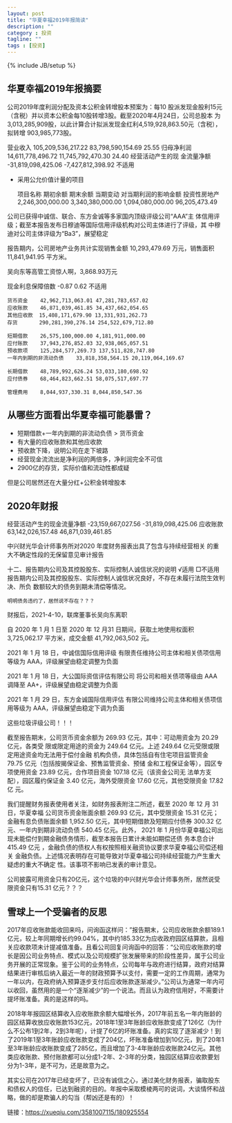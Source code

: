 ```yaml
---
layout: post
title: "华夏幸福2019年报简读"
description: ""
category : 投资
tagline: ""
tags : [投资]
---
```

{% include JB/setup %}

## 华夏幸福2019年报摘要

公司2019年度利润分配及资本公积金转增股本预案为：每10
股派发现金股利15元（含税）并以资本公积金每10股转增3股。截至2020年4月24日，公司总股本
为3,013,285,909股，以此计算合计拟派发现金红利4,519,928,863.50元（含税），拟转增
903,985,773股。


营业收入 105,209,536,217.22  83,798,590,154.69   25.55
归母净利润 14,611,778,496.72     11,745,792,470.30   24.40
经营活动产生的现
金流量净额 -31,819,098,425.06    -7,427,812,398.92   不适用

* 采用公允价值计量的项目

    项目名称 期初余额 期末余额 当期变动 对当期利润的影响金额
    投资性房地产 2,246,300,000.00 3,340,380,000.00 1,094,080,000.00 96,205,473.49

公司已获得中诚信、联合、东方金诚等多家国内顶级评级公司“AAA”主
体信用评级；截至本报告发布日穆迪等国际信用评级机构对公司主体进行了评级，其
中穆迪对公司主体评级为“Ba3”，展望稳定


报告期内，公司房地产业务共计实现销售金额 10,293,479.69 万元，销售面积
11,841,941.95 平方米。

吴向东等高管工资惊人啊，3,868.93万元

现金利息保障倍数 -0.87 0.62 不适用


    货币资金    42,962,713,063.01 47,281,783,657.02
    应收账款    46,871,039,461.85 34,437,662,054.65
    其他应收款  15,408,171,679.90 13,331,931,262.73
    存货       290,281,390,276.14 254,522,679,712.80

    短期借款    26,575,100,000.00 4,181,911,000.00
    应付账款    37,943,276,852.03 32,938,065,057.51
    预收款项    125,284,577,269.73 137,511,828,747.80
    一年内到期的非流动负债    33,818,358,564.15 20,119,064,169.67

    长期借款    48,789,992,626.24 53,033,180,698.92
    应付债券    68,464,823,662.51 58,075,517,697.77

    管理费用    8,044,937,330.31 8,044,850,547.36


## 从哪些方面看出华夏幸福可能暴雷？

* 短期借款+一年内到期的非流动负债 > 货币资金
* 有大量的应收账款和其他应收款
* 预收款下降，说明公司在走下坡路
* 经营现金流流出是净利润的两倍多，净利润完全不可信
* 2900亿的存货，实际价值和流动性都成疑

但是公司居然还在大量分红+公积金转增股本

## 2020年财报
经营活动产生的现金流量净额 -23,159,667,027.56  -31,819,098,425.06
应收账款 63,142,026,157.48   46,871,039,461.85


中兴财光华会计师事务所对2020 年度财务报表出具了包含与持续经营相关
的重大不确定性段的无保留意见审计报告

十二、报告期内公司及其控股股东、实际控制人诚信状况的说明
√适用 □不适用
报告期内公司及其控股股东、实际控制人诚信状况良好，不存在未履行法院生效判决、所负
数额较大的债务到期未清偿等情况。

    明明债务违约了，居然说不存在？？？

财报后，2021-4-10，联席董事长吴向东离职

自 2020 年 1 月 1 日至 2020 年 12 月31 日期间，获取土地使用权面积 3,725,062.17 平方米，成交金额
41,792,063,502 元。


2021 年 1 月 18 日，中诚信国际信用评级
有限责任维持公司主体和相关债项信用等级为 AAA，评级展望由稳定调整为负面

2021 年 1 月 18 日，大公国际资信评估有限公司
将公司和相关债项等级由 AAA 调降至 AA+，评级展望由稳定调整为负面

2021 年 1 月 29 日，东方金诚国际信用评估
有限公司维持公司主体和相关债项信用等级为 AAA，评级展望由稳定下调为负面

这些垃圾评级公司！！！


截至报告期末，公司货币资金余额为 269.93 亿元，其中：可动用资金为 20.29 亿元，各类受
限或限定用途的资金为 249.64 亿元。上述 249.64 亿元受限或限定用途资金均无法用于偿付金融
机构负债，具体包括自有住宅项目监管资金 79.75 亿元（包括按揭保证金、预售监管资金、预储
金和工程保证金等），园区专项使用资金 23.89 亿元，合作项目资金 107.18 亿元（该资金公司无
法单方支配），园区履约保证金 3.40 亿元，海外受限资金 17.60 亿元，其他受限资金 17.82 亿
元。


我们提醒财务报表使用者关注，如财务报表附注二所述，截至 2020 年 12 月 31 日，华夏幸福
公司货币资金账面余额 269.93 亿元，其中受限资金 15.31 亿元；金融有息负债账面余额 1,952.50
亿元，其中短期借款及短期应付债券 300.32 亿元、一年内到期非流动负债 540.45 亿元。此外，
2021 年 1 月份华夏幸福公司出现未能偿付到期金融债务情形，截至本报告日累计未能如期偿还债
务本息合计 415.49 亿元 ，金融负债的债权人有权按照相关融资协议要求华夏幸福公司偿还相关
金融负债。上述情况表明存在可能导致对华夏幸福公司持续经营能力产生重大疑虑的重大不确定
性。该事项不影响已发表的审计意见。

公司披露可用资金只有20亿元，这个垃圾的中兴财光华会计师事务所，居然说受限资金只有15.31 亿元？？？


## 雪球上一个受骗者的反思

2017年应收账款能收回来吗，问询函这样问：”报告期末，公司应收账款余额189.1亿元，较上年同期增长约99.04%，其中约185.33亿为应收政府园区结算款，且相关应收款项未计提减值准备。且看公司回复问询函中的回答：“公司应收账款的增长是因公司业务特点、模式以及公司规模扩张发展带来的阶段性差异，属于公司业务开展的正常现象。鉴于公司的业务特点，公司每年与政府进行结算，政府对结算结果进行审核后纳入最近一年的财政预算予以支付，需要一定的工作周期，通常为一年以内，在政府纳入预算逐步支付后应收账款逐渐减少。”公司认为通常一年内可以收回，虽然用的是一个“逐渐减少”的一个说法。而且认为政府信用好，不需要计提坏账准备。真的是这样的吗。

2018年年报园区结算收入应收账款余额大幅增长外，2017年前五名一年内账龄的园区结算收放应收账款153亿元，2018年1至3年账龄应收账款变成了126亿（为什么不公布1到2年，2到3年呢），计提了6亿的坏账准备。真的实现了逐渐减少！到了2019年1至3年账龄应收账款变成了204亿，坏账准备增加到10亿元，到了20年1至3年账龄应收账款变成了285亿，而且增加了3-4年账龄应收账款24亿元。其他类应收账款、预付账款都可以分成1-2年、2-3年的分类，独园区结算应收款要划分为1-3年，是不可为，还是故意为之。

其实公司在2017年已经变坏了，已没有诚信之心，通过美化财务报表，骗取股东和债权人的信任，已达到融资的目的。年报中采取模棱两可的说词，大谈情怀和战略，做的却是欺骗人的勾当（帮凶还是有的）！


链接：https://xueqiu.com/3581007115/180925554
